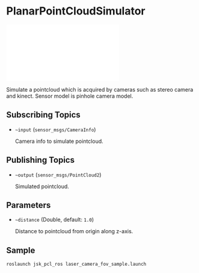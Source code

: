 # PlanarPointCloudSimulator
![](images/planar_pointcloud_simulator.h)

Simulate a pointcloud which is acquired by cameras such as stereo camera and kinect.
Sensor model is pinhole camera model.

## Subscribing Topics
* `~input` (`sensor_msgs/CameraInfo`)

  Camera info to simulate pointcloud.

## Publishing Topics
* `~output` (`sensor_msgs/PointCloud2`)

  Simulated pointcloud.

## Parameters
* `~distance` (Double, default: `1.0`)

  Distance to pointcloud from origin along z-axis.

## Sample

```
roslaunch jsk_pcl_ros laser_camera_fov_sample.launch
```
